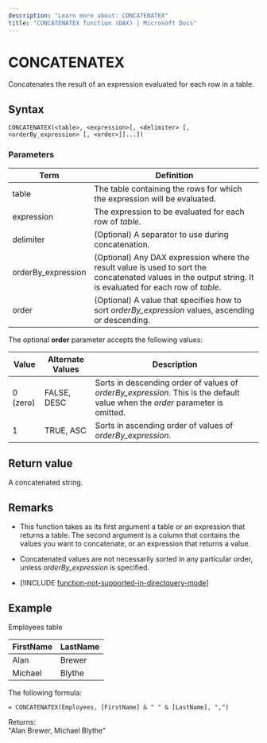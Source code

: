 ```yaml
---
description: "Learn more about: CONCATENATEX"
title: "CONCATENATEX function (DAX) | Microsoft Docs"
---
```

# CONCATENATEX
  
Concatenates the result of an expression evaluated for each row in a table.  
  
## Syntax  
  
```dax
CONCATENATEX(<table>, <expression>[, <delimiter> [, <orderBy_expression> [, <order>]]...])  
```
  
### Parameters  
  
|Term|Definition|  
|-----|-----|  
|table|The table containing the rows for which the expression will be evaluated.|  
|expression|The expression to be evaluated for each row of *table*.|  
|delimiter|(Optional) A separator to use during concatenation.|  
|orderBy_expression|(Optional) Any DAX expression where the result value is used to sort the concatenated values in the output string. It is evaluated for each row of *table*.|
|order|(Optional) A value that specifies how to sort *orderBy_expression* values, ascending or descending.|

The optional **order** parameter accepts the following values:

|Value|Alternate Values|Description|
|-----|-----|-----|
|0 (zero)|FALSE, DESC|Sorts in descending order of values of *orderBy_expression*. This is the default value when the *order* parameter is omitted.|
|1|TRUE, ASC|Sorts in ascending order of values of *orderBy_expression*.|

## Return value

A concatenated string.
  
## Remarks

- This function takes as its first argument a table or an expression that returns a table. The second argument is a column that contains the values you want to concatenate, or an expression that returns a value.  

- Concatenated values are not necessarily sorted in any particular order, unless *orderBy_expression* is specified.

- [!INCLUDE [function-not-supported-in-directquery-mode](includes/function-not-supported-in-directquery-mode.md)]

## Example

Employees table  
  
|FirstName|LastName|  
|-------------|------------|  
|Alan|Brewer|  
|Michael|Blythe|  

The following formula:  

```dax
= CONCATENATEX(Employees, [FirstName] & " " & [LastName], ",")  
```
  
Returns:  
"Alan Brewer, Michael Blythe"  
